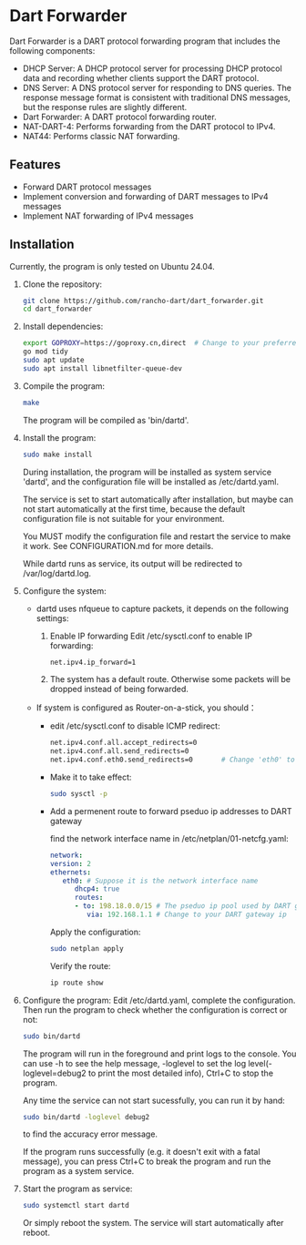 # Dart Forwarder

Dart Forwarder is a DART protocol forwarding program that includes the following components:

- DHCP Server: A DHCP protocol server for processing DHCP protocol data and recording whether clients support the DART protocol.
- DNS Server: A DNS protocol server for responding to DNS queries. The response message format is consistent with traditional DNS messages, but the response rules are slightly different.
- Dart Forwarder: A DART protocol forwarding router.
- NAT-DART-4: Performs forwarding from the DART protocol to IPv4.
- NAT44: Performs classic NAT forwarding.

## Features

- Forward DART protocol messages
- Implement conversion and forwarding of DART messages to IPv4 messages
- Implement NAT forwarding of IPv4 messages

## Installation

Currently, the program is only tested on Ubuntu 24.04.

1. Clone the repository:
   ```bash
   git clone https://github.com/rancho-dart/dart_forwarder.git
   cd dart_forwarder
   ```

2. Install dependencies:
   ```bash
   export GOPROXY=https://goproxy.cn,direct  # Change to your preferred proxy.
   go mod tidy
   sudo apt update
   sudo apt install libnetfilter-queue-dev
   ```
   
3. Compile the program:
   ```bash
   make
   ```
   The program will be compiled as 'bin/dartd'.


4. Install the program:
   ```bash
   sudo make install
   ```
   During installation, the program will be installed as system service 'dartd', and the configuration file will be installed as /etc/dartd.yaml.

   The service is set to start automatically after installation, but maybe can not start automatically at the first time, because the default configuration file is not suitable for your environment.

   You MUST modify the configuration file and restart the service to make it work. See CONFIGURATION.md for more details.

   While dartd runs as service, its output will be redirected to /var/log/dartd.log.

5. Configure the system:
   - dartd uses nfqueue to capture packets, it depends on the following settings:
      1) Enable IP forwarding
         Edit /etc/sysctl.conf to enable IP forwarding:
         ```bash
         net.ipv4.ip_forward=1
         ```
      2) The system has a default route. Otherwise some packets will be dropped instead of being forwarded.

   - If system is configured as Router-on-a-stick, you should：
      - edit /etc/sysctl.conf to disable ICMP redirect:
         ```bash
         net.ipv4.conf.all.accept_redirects=0
         net.ipv4.conf.all.send_redirects=0
         net.ipv4.conf.eth0.send_redirects=0       # Change 'eth0' to your network interface name.
         ```
      - Make it to take effect:
         ```bash
         sudo sysctl -p
         ```
      - Add a permenent route to forward pseduo ip addresses to DART gateway
         
         find the network interface name in /etc/netplan/01-netcfg.yaml:
         ```yaml
         network:
         version: 2
         ethernets:
            eth0: # Suppose it is the network interface name
               dhcp4: true
               routes:
               - to: 198.18.0.0/15 # The pseduo ip pool used by DART gateway
                  via: 192.168.1.1 # Change to your DART gateway ip

         ```
         Apply the configuration:
         ```bash
         sudo netplan apply
         ```
         Verify the route:
         ```bash
         ip route show
         ```


6. Configure the program:
   Edit /etc/dartd.yaml, complete the configuration.
   Then run the program to check whether the configuration is correct or not:
   ```bash
   sudo bin/dartd 
   ```
   The program will run in the foreground and print logs to the console.
   You can use -h to see the help message, -loglevel to set the log level(-loglevel=debug2 to print the most detailed info), Ctrl+C to stop the program.
   
      Any time the service can not start sucessfully, you can run it by hand:
      ```bash
      sudo bin/dartd -loglevel debug2
      ```
      to find the accuracy error message.

   If the program runs successfully (e.g. it doesn't exit with a fatal message), you can press Ctrl+C to break the program and run the program as a system service.

7. Start the program as service:
   ```bash
   sudo systemctl start dartd
   ```
   Or simply reboot the system. The service will start automatically after reboot.
